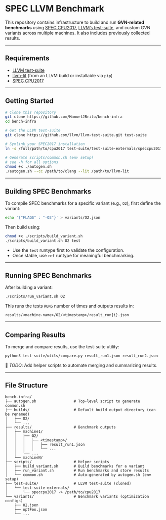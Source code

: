 # SPEC LLVM Benchmark

This repository contains infrastructure to build and run **GVN-related benchmarks** using [SPEC CPU2017](https://www.spec.org/cpu2017/), [LLVM’s test-suite](https://llvm.org/docs/TestSuiteGuide.html), and custom GVN variants across multiple machines. It also includes previously collected results.

---

## Requirements

- [LLVM test-suite](https://llvm.org/docs/TestSuiteGuide.html)
- [llvm-lit](https://llvm.org/docs/CommandGuide/lit.html) (from an LLVM build or installable via `pip`)
- [SPEC CPU2017](https://www.spec.org/cpu2017/)

---

## Getting Started

```bash
# Clone this repository
git clone https://github.com/ManuelJBrito/bench-infra
cd bench-infra

# Get the LLVM test-suite
git clone https://github.com/llvm/llvm-test-suite.git test-suite

# Symlink your SPEC2017 installation
ln -s /full/path/to/cpu2017 test-suite/test-suite-externals/speccpu2017

# Generate scripts/common.sh (env setup)
# see -h for all options
chmod +x ./autogen.sh
./autogen.sh --cc /path/to/clang --lit /path/to/llvm-lit  
```

---

## Building SPEC Benchmarks

To compile SPEC benchmarks for a specific variant (e.g., `O2`), first define the variant:

```bash
echo '{"FLAGS" : "-O2"}' > variants/O2.json
```

Then build using:

```bash
chmod +x ./scripts/build_variant.sh
./scripts/build_variant.sh O2 test
```

- Use the `test` runtype first to validate the configuration.
- Once stable, use `ref` runtype for meaningful benchmarking.

---

## Running SPEC Benchmarks

After building a variant:

```bash
./scripts/run_variant.sh O2
```

This runs the tests `RUNS` number of times and outputs results in:

```
results/<machine-name>/O2/<timestamp>/result_run{i}.json
```

---

## Comparing Results

To merge and compare results, use the test-suite utility:

```bash
python3 test-suite/utils/compare.py result_run1.json result_run2.json ...
```

📝 *TODO*: Add helper scripts to automate merging and summarizing results.

---

## File Structure

```text
bench-infra/
├── autogen.sh                 # Top-level script to generate common.sh
├── builds/                    # Default build output directory (can be renamed)
│   ├── O2/
│   └── ...
├── results/                   # Benchmark outputs
│   ├── machine1/
│   │   ├── O2/
│   │   │   ├── <timestamp>/
│   │   │   │   ├── result_run1.json
│   │   │   │   └── ...
│   │   └── ...
│   └── machineN/
├── scripts/                   # Helper scripts
│   ├── build_variant.sh       # Build benchmarks for a variant
│   ├── run_variant.sh         # Run benchmarks and store results
│   └── common.sh              # Auto-generated by autogen.sh (env setup)
├── test-suite/                # LLVM test-suite (cloned)
│   └── test-suite-externals/
│       └── speccpu2017 -> /path/to/cpu2017
└── variants/                  # Benchmark variants (optimization configs)
    ├── O2.json
    ├── optFoo.json
    └── ...
```
